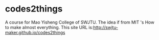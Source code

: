 # codes2things
A course for  Mao Yisheng College of SWJTU.
The idea if from MIT 's How to make almost everything.
This site URL is:http://swjtu-maker.github.io/codes2things
